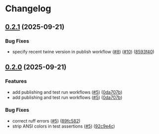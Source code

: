 # Changelog

## [0.2.1](https://github.com/clevercanary/hca-ingest-tools/compare/hca-smart-sync-v0.2.0...hca-smart-sync-v0.2.1) (2025-09-21)


### Bug Fixes

* specify recent twine version in publish workflow ([#8](https://github.com/clevercanary/hca-ingest-tools/issues/8)) ([#10](https://github.com/clevercanary/hca-ingest-tools/issues/10)) ([8593f40](https://github.com/clevercanary/hca-ingest-tools/commit/8593f40d1c4cfe149685fa7cb49c648cbdc4f238))

## [0.2.0](https://github.com/clevercanary/hca-ingest-tools/compare/hca-smart-sync-v0.1.0...hca-smart-sync-v0.2.0) (2025-09-21)


### Features

* add publishing and test run workflows ([#5](https://github.com/clevercanary/hca-ingest-tools/issues/5)) ([0da707b](https://github.com/clevercanary/hca-ingest-tools/commit/0da707bcbbbc6e759472445e26cd4bbdf6a5aec9))
* add publishing and test run workflows ([#5](https://github.com/clevercanary/hca-ingest-tools/issues/5)) ([0da707b](https://github.com/clevercanary/hca-ingest-tools/commit/0da707bcbbbc6e759472445e26cd4bbdf6a5aec9))


### Bug Fixes

* correct ruff errors ([#5](https://github.com/clevercanary/hca-ingest-tools/issues/5)) ([89fc582](https://github.com/clevercanary/hca-ingest-tools/commit/89fc5822caca19fdfeccae70c7486a52d187da90))
* strip ANSI colors in test assertions ([#5](https://github.com/clevercanary/hca-ingest-tools/issues/5)) ([92c9e4c](https://github.com/clevercanary/hca-ingest-tools/commit/92c9e4ce2d2a1b44eebaaf3a39091515fb295f4b))
